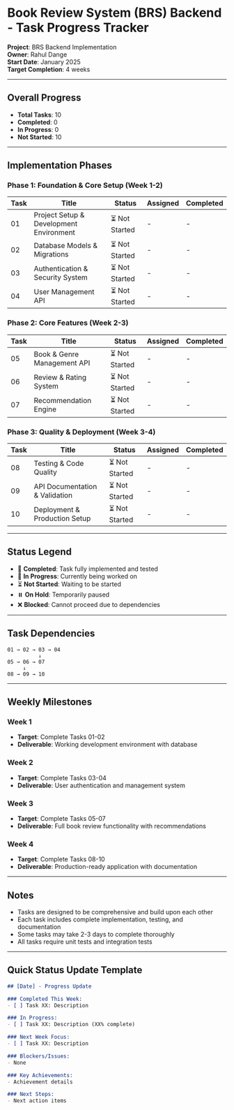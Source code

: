 # Book Review System (BRS) Backend - Task Progress Tracker

**Project**: BRS Backend Implementation  
**Owner**: Rahul Dange  
**Start Date**: January 2025  
**Target Completion**: 4 weeks

---

## Overall Progress

- **Total Tasks**: 10
- **Completed**: 0
- **In Progress**: 0
- **Not Started**: 10

---

## Implementation Phases

### Phase 1: Foundation & Core Setup (Week 1-2)

| Task | Title | Status | Assigned | Completed |
|------|-------|--------|----------|-----------|
| 01 | Project Setup & Development Environment | ⏳ Not Started | - | - |
| 02 | Database Models & Migrations | ⏳ Not Started | - | - |
| 03 | Authentication & Security System | ⏳ Not Started | - | - |
| 04 | User Management API | ⏳ Not Started | - | - |

### Phase 2: Core Features (Week 2-3)

| Task | Title | Status | Assigned | Completed |
|------|-------|--------|----------|-----------|
| 05 | Book & Genre Management API | ⏳ Not Started | - | - |
| 06 | Review & Rating System | ⏳ Not Started | - | - |
| 07 | Recommendation Engine | ⏳ Not Started | - | - |

### Phase 3: Quality & Deployment (Week 3-4)

| Task | Title | Status | Assigned | Completed |
|------|-------|--------|----------|-----------|
| 08 | Testing & Code Quality | ⏳ Not Started | - | - |
| 09 | API Documentation & Validation | ⏳ Not Started | - | - |
| 10 | Deployment & Production Setup | ⏳ Not Started | - | - |

---

## Status Legend

- 🚀 **Completed**: Task fully implemented and tested
- 🔄 **In Progress**: Currently being worked on
- ⏳ **Not Started**: Waiting to be started
- ⏸️ **On Hold**: Temporarily paused
- ❌ **Blocked**: Cannot proceed due to dependencies

---

## Task Dependencies

```
01 → 02 → 03 → 04
          ↓
05 → 06 → 07
     ↓
08 → 09 → 10
```

---

## Weekly Milestones

### Week 1
- **Target**: Complete Tasks 01-02
- **Deliverable**: Working development environment with database

### Week 2  
- **Target**: Complete Tasks 03-04
- **Deliverable**: User authentication and management system

### Week 3
- **Target**: Complete Tasks 05-07
- **Deliverable**: Full book review functionality with recommendations

### Week 4
- **Target**: Complete Tasks 08-10
- **Deliverable**: Production-ready application with documentation

---

## Notes

- Tasks are designed to be comprehensive and build upon each other
- Each task includes complete implementation, testing, and documentation
- Some tasks may take 2-3 days to complete thoroughly
- All tasks require unit tests and integration tests

---

## Quick Status Update Template

```markdown
## [Date] - Progress Update

### Completed This Week:
- [ ] Task XX: Description

### In Progress:
- [ ] Task XX: Description (XX% complete)

### Next Week Focus:
- [ ] Task XX: Description

### Blockers/Issues:
- None

### Key Achievements:
- Achievement details

### Next Steps:
- Next action items
```
